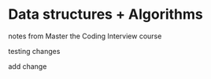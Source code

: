 # Data structures + Algorithms

notes from Master the Coding Interview course

testing changes

add change
